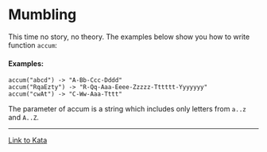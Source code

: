 # Mumbling

This time no story, no theory. The examples below show you how to write function `accum`:

#### Examples:
```
accum("abcd") -> "A-Bb-Ccc-Dddd"
accum("RqaEzty") -> "R-Qq-Aaa-Eeee-Zzzzz-Tttttt-Yyyyyyy"
accum("cwAt") -> "C-Ww-Aaa-Tttt"
```

The parameter of accum is a string which includes only letters from `a..z` and `A..Z`.

***

[Link to Kata](https://www.codewars.com/kata/5667e8f4e3f572a8f2000039/javascript)